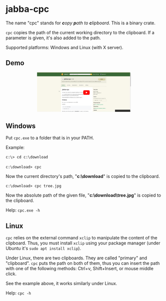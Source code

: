 # jabba-cpc

The name "cpc" stands for _**c**opy **p**ath to **c**lipboard_. This is a binary crate.

`cpc` copies the path of the current working directory to the clipboard.
If a parameter is given, it's also added to the path.

Supported platforms: Windows and Linux (with X server).

## Demo

<div align="center">
  <a href="https://www.youtube.com/watch?v=iNdqZzs79FU"><img width="60%" src="https://raw.githubusercontent.com/jabbalaci/jabba-cpc/main/assets/youtube.jpg" alt="view demo on YouTube"></a>
</div>

## Windows

Put `cpc.exe` to a folder that is in your PATH.

Example:

```
c:\> cd c:\download

c:\download> cpc
```

Now the current directory's path, "**c:\download**" is copied to the clipboard.

```
c:\download> cpc tree.jpg
```

Now the absolute path of the given file, "**c:\download\tree.jpg**" is copied to the clipboard.

Help: `cpc.exe -h`

## Linux

`cpc` relies on the external command `xclip` to manipulate the content of the clipboard.
Thus, you must install `xclip` using your package manager (under Ubuntu it's
`sudo apt install xclip`).

Under Linux, there are two clipboards. They are called "primary" and "clipboard". `cpc`
puts the path on both of them, thus you can insert the path with one of the following
methods: Ctrl+v, Shift+Insert, or mouse middle click.

See the example above, it works similarly under Linux.

Help: `cpc -h`
